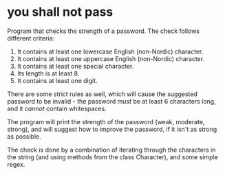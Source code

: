 # you shall not pass

Program that checks the strength of a password. The check follows different criteria: 

1. It contains at least one lowercase English (non-Nordic) character.
2. It contains at least one uppercase English (non-Nordic) character. 
3. It contains at least one special character.
4. Its length is at least 8.
5. It contains at least one digit. 

There are some strict rules as well, which will cause the suggested password to be invalid - the password *must* be at least 6 characters long, and it *cannot* contain whitespaces. 

The program will print the strength of the password (weak, moderate, strong), and will suggest how to improve the password, if it isn't as strong as possible. 

The check is done by a combination of iterating through the characters in the string (and using methods from the class Character), and some simple regex. 